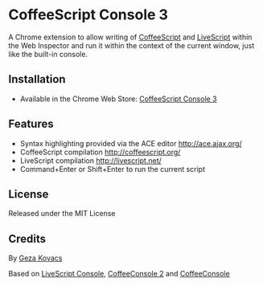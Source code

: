 # CoffeeScript Console 3

A Chrome extension to allow writing of [CoffeeScript](http://coffeescript.org/) and [LiveScript](http://livescript.net/) within the Web Inspector and run it within the context of the current window, just like the built-in console.

## Installation

   * Available in the Chrome Web Store: [CoffeeScript Console 3](https://chrome.google.com/webstore/detail/coffeescript-console-3/paafmmbmdepbicdheoakjepmcjnclegh)

## Features

   * Syntax highlighting provided via the ACE editor http://ace.ajax.org/
   * CoffeeScript compilation http://coffeescript.org/
   * LiveScript compilation http://livescript.net/
   * Command+Enter or Shift+Enter to run the current script

## License

Released under the MIT License

## Credits

By [Geza Kovacs](https://github.com/gkovacs)

Based on [LiveScript Console](https://github.com/gkovacs/LiveScriptConsole), [CoffeeConsole 2](https://github.com/colldo/CoffeeConsole2) and [CoffeeConsole](https://github.com/snookca/CoffeeConsole)

